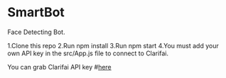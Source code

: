# SmartBot
Face Detecting Bot.

1.Clone this repo
2.Run npm install
3.Run npm start
4.You must add your own API key in the src/App.js file to connect to Clarifai.

You can grab Clarifai API key #[here](https://www.clarifai.com/)
